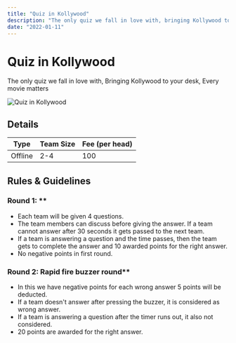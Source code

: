 ```yaml
---
title: "Quiz in Kollywood"
description: "‌The only quiz we fall in love with, bringing Kollywood to your desk, every movie matters."
date: "2022-01-11"
---
```


# Quiz in Kollywood

‌The only quiz we fall in love with,
Bringing Kollywood to your desk,
Every movie matters

<img src="/posters/19.png" alt="Quiz in Kollywood" class="w-full lg:w-96 mx-auto object-cover" />

## Details

| Type    | Team Size     | Fee (per head) |
| ------- | ------------- | -------------- |
| Offline | 2-4           | 100            |

## Rules & Guidelines

### Round 1: \*\*

-   Each team will be given 4 questions.
-   The team members can discuss before giving the answer. If a team cannot answer after 30 seconds it gets passed to the next team.
-   If a team is answering a question and the time passes, then the team gets to complete the answer and 10 awarded points for the right answer.
-   No negative points in first round.

### Round 2: Rapid fire buzzer round\*\*

-   In this we have negative points for each wrong answer 5 points will be deducted.
-   If a team doesn't answer after pressing the buzzer, it is considered as wrong answer.
-   If a team is answering a question after the timer runs out, it also not considered.
-   20 points are awarded for the right answer.
